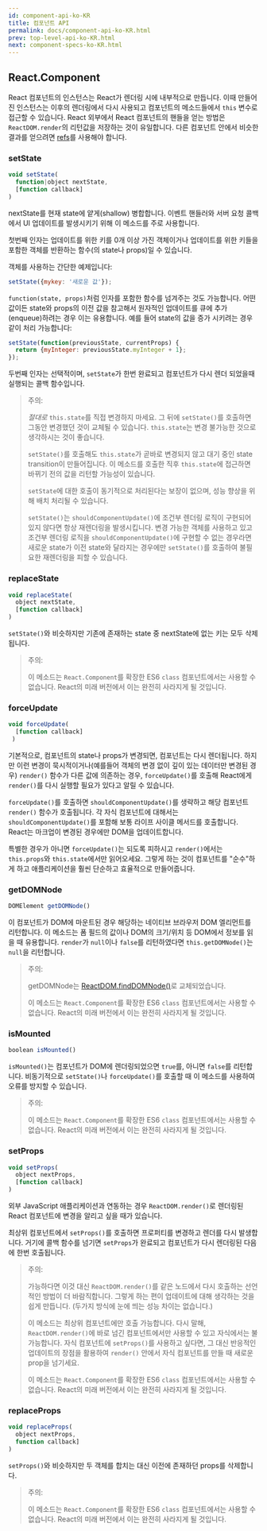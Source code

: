 ```yaml
---
id: component-api-ko-KR
title: 컴포넌트 API
permalink: docs/component-api-ko-KR.html
prev: top-level-api-ko-KR.html
next: component-specs-ko-KR.html
---
```


## React.Component

React 컴포넌트의 인스턴스는 React가 렌더링 시에 내부적으로 만듭니다. 이때 만들어진 인스턴스는 이후의 렌더링에서 다시 사용되고 컴포넌트의 메소드들에서 `this` 변수로 접근할 수 있습니다. React 외부에서 React 컴포넌트의 핸들을 얻는 방법은 `ReactDOM.render`의 리턴값을 저장하는 것이 유일합니다. 다른 컴포넌트 안에서 비슷한 결과를 얻으려면 [refs](/react/docs/more-about-refs-ko-KR.html)를 사용해야 합니다.


### setState

```javascript
void setState(
  function|object nextState, 
  [function callback]
)
```

nextState를 현재 state에 얕게(shallow) 병합합니다. 이벤트 핸들러와 서버 요청 콜백에서 UI 업데이트를 발생시키기 위해 이 메소드를 주로 사용합니다.

첫번째 인자는 업데이트를 위한 키를 0개 이상 가진 객체이거나 업데이트를 위한 키들을 포함한 객체를 반환하는 함수(의 state나 props)일 수 있습니다.

객체를 사용하는 간단한 예제입니다:

```javascript
setState({mykey: '새로운 값'});
```

`function(state, props)`처럼 인자를 포함한 함수를 넘겨주는 것도 가능합니다. 어떤 값이든 state와 props의 이전 값을 참고해서 원자적인 업데이트를 큐에 추가(enqueue)하려는 경우 이는 유용합니다. 예를 들어 state의 값을 증가 시키려는 경우 같이 처리 가능합니다:

```javascript
setState(function(previousState, currentProps) {
  return {myInteger: previousState.myInteger + 1};
});
```

두번째 인자는 선택적이며, `setState`가 한번 완료되고 컴포넌트가 다시 렌더 되었을때 실행되는 콜백 함수입니다.

> 주의:
>
> *절대로* `this.state`를 직접 변경하지 마세요. 그 뒤에 `setState()`를 호출하면 그동안 변경했던 것이 교체될 수 있습니다. `this.state`는 변경 불가능한 것으로 생각하시는 것이 좋습니다.
>
> `setState()`를 호출해도 `this.state`가 곧바로 변경되지 않고 대기 중인 state transition이 만들어집니다. 이 메소드를 호출한 직후 `this.state`에 접근하면 바뀌기 전의 값을 리턴할 가능성이 있습니다.
>
> `setState`에 대한 호출이 동기적으로 처리된다는 보장이 없으며, 성능 향상을 위해 배치 처리될 수 있습니다.
>
> `setState()`는 `shouldComponentUpdate()`에 조건부 렌더링 로직이 구현되어 있지 않다면 항상 재렌더링을 발생시킵니다. 변경 가능한 객체를 사용하고 있고 조건부 렌더링 로직을 `shouldComponentUpdate()`에 구현할 수 없는 경우라면 새로운 state가 이전 state와 달라지는 경우에만 `setState()`를 호출하여 불필요한 재렌더링을 피할 수 있습니다.


### replaceState

```javascript
void replaceState(
  object nextState, 
  [function callback]
)
```

`setState()`와 비슷하지만 기존에 존재하는 state 중 nextState에 없는 키는 모두 삭제됩니다.

> 주의:
>
> 이 메소드는 `React.Component`를 확장한 ES6 `class` 컴포넌트에서는 사용할 수 없습니다. React의 미래 버전에서 이는 완전히 사라지게 될 것입니다.


### forceUpdate

```javascript
void forceUpdate(
  [function callback]
 )
```

기본적으로, 컴포넌트의 state나 props가 변경되면, 컴포넌트는 다시 렌더됩니다. 하지만 이런 변경이 묵시적이거나(예를들어 객체의 변경 없이 깊이 있는 데이터만 변경된 경우) `render()` 함수가 다른 값에 의존하는 경우, `forceUpdate()`를 호출해 React에게 `render()`를 다시 실행할 필요가 있다고 알릴 수 있습니다.

`forceUpdate()`를 호출하면 `shouldComponentUpdate()`를 생략하고 해당 컴포넌트 `render()` 함수가 호출됩니다. 각 자식 컴포넌트에 대해서는 `shouldComponentUpdate()`를 포함해 보통 라이프 사이클 메서드를 호출합니다. React는 마크업이 변경된 경우에만 DOM을 업데이트합니다.

특별한 경우가 아니면 `forceUpdate()`는 되도록 피하시고 `render()`에서는 `this.props`와 `this.state`에서만 읽어오세요. 그렇게 하는 것이 컴포넌트를 "순수"하게 하고 애플리케이션을 훨씬 단순하고 효율적으로 만들어줍니다.


### getDOMNode

```javascript
DOMElement getDOMNode()
```

이 컴포넌트가 DOM에 마운트된 경우 해당하는 네이티브 브라우저 DOM 엘리먼트를 리턴합니다. 이 메소드는 폼 필드의 값이나 DOM의 크기/위치 등 DOM에서 정보를 읽을 때 유용합니다. `render`가 `null`이나 `false`를 리턴하였다면 `this.getDOMNode()`는 `null`을 리턴합니다.

> 주의:
>
> getDOMNode는 [ReactDOM.findDOMNode()](/react/docs/top-level-api.html#reactdom.finddomnode)로 교체되었습니다.
>
> 이 메소드는 `React.Component`를 확장한 ES6 `class` 컴포넌트에서는 사용할 수 없습니다. React의 미래 버전에서 이는 완전히 사라지게 될 것입니다.


### isMounted

```javascript
boolean isMounted()
```

`isMounted()`는 컴포넌트가 DOM에 렌더링되었으면 `true`를, 아니면 `false`를 리턴합니다. 비동기적으로 `setState()`나 `forceUpdate()`를 호출할 때 이 메소드를 사용하여 오류를 방지할 수 있습니다.

> 주의:
>
> 이 메소드는 `React.Component`를 확장한 ES6 `class` 컴포넌트에서는 사용할 수 없습니다. React의 미래 버전에서 이는 완전히 사라지게 될 것입니다.


### setProps

```javascript
void setProps(
  object nextProps, 
  [function callback]
)
```

외부 JavaScript 애플리케이션과 연동하는 경우 `ReactDOM.render()`로 렌더링된 React 컴포넌트에 변경을 알리고 싶을 때가 있습니다.

최상위 컴포넌트에서 `setProps()`를 호출하면 프로퍼티를 변경하고 렌더를 다시 발생합니다. 거기에 콜백 함수를 넘기면 `setProps`가 완료되고 컴포넌트가 다시 렌더링된 다음에 한번 호출됩니다.

> 주의:
>
> 가능하다면 이것 대신 `ReactDOM.render()`를 같은 노드에서 다시 호출하는 선언적인 방법이 더 바람직합니다. 그렇게 하는 편이 업데이트에 대해 생각하는 것을 쉽게 만듭니다. (두가지 방식에 눈에 띄는 성능 차이는 없습니다.)
>
> 이 메소드는 최상위 컴포넌트에만 호출 가능합니다. 다시 말해, `ReactDOM.render()`에 바로 넘긴 컴포넌트에서만 사용할 수 있고 자식에서는 불가능합니다. 자식 컴포넌트에 `setProps()`를 사용하고 싶다면, 그 대신 반응적인 업데이트의 장점을 활용하여 `render()` 안에서 자식 컴포넌트를 만들 때 새로운 prop을 넘기세요.
>
> 이 메소드는 `React.Component`를 확장한 ES6 `class` 컴포넌트에서는 사용할 수 없습니다. React의 미래 버전에서 이는 완전히 사라지게 될 것입니다.


### replaceProps

```javascript
void replaceProps(
  object nextProps, 
  function callback]
)
```

`setProps()`와 비슷하지만 두 객체를 합치는 대신 이전에 존재하던 props를 삭제합니다.

> 주의:
>
> 이 메소드는 `React.Component`를 확장한 ES6 `class` 컴포넌트에서는 사용할 수 없습니다. React의 미래 버전에서 이는 완전히 사라지게 될 것입니다.
